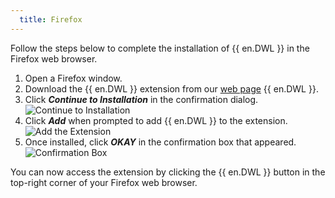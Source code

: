 ```yaml
---
  title: Firefox
---
```

Follow the steps below to complete the installation of {{ en.DWL }} in the Firefox web browser.  

1. Open a Firefox window. 
1. Download the {{ en.DWL }} extension from our [web page](https://devolutions.net/web-login) {{ en.DWL }}. 
1. Click ***Continue to Installation*** in the confirmation dialog.  
![Continue to Installation](https://webdevolutions.azureedge.net/docs/en/dwl/Dwl4004.png)
1. Click ***Add*** when prompted to add {{ en.DWL }} to the extension.  
![Add the Extension](https://webdevolutions.azureedge.net/docs/en/dwl/Dwl4005.png)
1. Once installed, click ***OKAY*** in the confirmation box that appeared.  
![Confirmation Box](https://webdevolutions.azureedge.net/docs/en/dwl/Dwl2004.png)  

You can now access the extension by clicking the {{ en.DWL }} button in the top-right corner of your Firefox web browser. 

